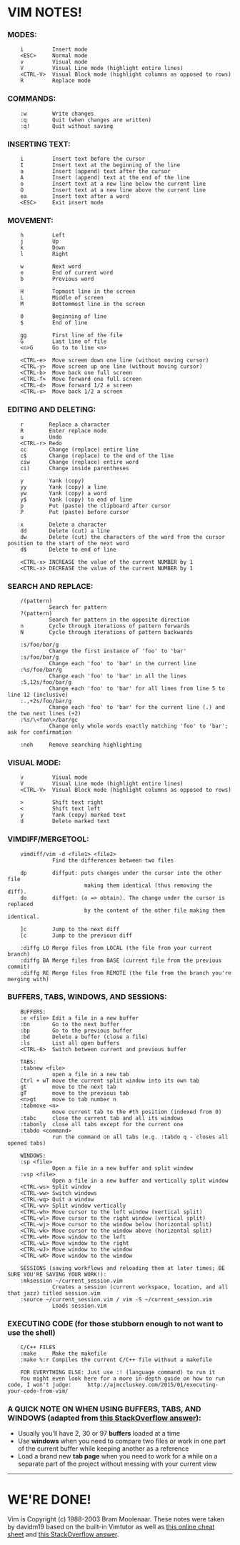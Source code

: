 # VIM NOTES!

### MODES:
```
    i         Insert mode
    <ESC>     Normal mode
    v         Visual mode
    V         Visual Line mode (highlight entire lines)
    <CTRL-V>  Visual Block mode (highlight columns as opposed to rows)
    R         Replace mode
```

### COMMANDS:
```
    :w        Write changes
    :q        Quit (when changes are written)
    :q!       Quit without saving
```

### INSERTING TEXT:
```
    i         Insert text before the cursor
    I         Insert text at the beginning of the line
    a         Insert (append) text after the cursor
    A         Insert (append) text at the end of the line
    o         Insert text at a new line below the current line
    O         Insert text at a new line above the current line
    ea        Insert text after a word
    <ESC>     Exit insert mode
```

### MOVEMENT:
```
    h         Left
    j         Up
    k         Down
    l         Right
    
    w         Next word
    e         End of current word
    b         Previous word
    
    H         Topmost line in the screen
    L         Middle of screen
    M         Bottommost line in the screen
    
    0         Beginning of line
    $         End of line
    
    gg        First line of the file
    G         Last line of file
    <n>G      Go to to line <n>
    
    <CTRL-e>  Move screen down one line (without moving cursor)
    <CTRL-y>  Move screen up one line (without moving cursor)
    <CTRL-b>  Move back one full screen
    <CTRL-f>  Move forward one full screen
    <CTRL-d>  Move forward 1/2 a screen
    <CTRL-u>  Move back 1/2 a screen
```

### EDITING AND DELETING:
```
    r        Replace a character
    R        Enter replace mode
    u        Undo
    <CTRL-r> Redo
    cc       Change (replace) entire line
    c$       Change (replace) to the end of the line
    ciw      Change (replace) entire word
    ci)      Change inside parentheses
    
    y        Yank (copy)
    yy       Yank (copy) a line
    yw       Yank (copy) a word
    y$       Yank (copy) to end of line
    p        Put (paste) the clipboard after cursor
    P        Put (paste) before cursor
    
    x        Delete a character
    dd       Delete (cut) a line
    dw       Delete (cut) the characters of the word from the cursor position to the start of the next word
    d$       Delete to end of line
    
    <CTRL-x> INCREASE the value of the current NUMBER by 1
    <CTRL-x> DECREASE the value of the current NUMBER by 1
```

### SEARCH AND REPLACE:
```
    /(pattern)
             Search for pattern
    ?(pattern)
             Search for pattern in the opposite direction
    n        Cycle through iterations of pattern forwards
    N        Cycle through iterations of pattern backwards
    
    :s/foo/bar/g
             Change the first instance of 'foo' to 'bar'
    :s/foo/bar/g
             Change each 'foo' to 'bar' in the current line
    :%s/foo/bar/g
             Change each 'foo' to 'bar' in all the lines
    :5,12s/foo/bar/g
             Change each 'foo' to 'bar' for all lines from line 5 to line 12 (inclusive)
    :.,+2s/foo/bar/g
             Change each 'foo' to 'bar' for the current line (.) and the two next lines (+2)
    :%s/\<foo\>/bar/gc
             Change only whole words exactly matching 'foo' to 'bar'; ask for confirmation
    
    :noh     Remove searching highlighting
```

### VISUAL MODE:
```
    v         Visual mode
    V         Visual Line mode (highlight entire lines)
    <CTRL-V>  Visual Block mode (highlight columns as opposed to rows) 
    
    >         Shift text right
    <         Shift text left
    y         Yank (copy) marked text
    d         Delete marked text
```

### VIMDIFF/MERGETOOL:
```
    vimdiff/vim -d <file1> <file2>
              Find the differences between two files
              
    dp        diffput: puts changes under the cursor into the other file
                        making them identical (thus removing the diff).
    do        diffget: (o => obtain). The change under the cursor is replaced
                        by the content of the other file making them identical.

    ]c        Jump to the next diff
    [c        Jump to the previous diff
    
    :diffg LO Merge files from LOCAL (the file from your current branch)
    :diffg BA Merge files from BASE (current file from the previous commit)
    :diffg RE Merge files from REMOTE (the file from the branch you're merging with)
```

### BUFFERS, TABS, WINDOWS, AND SESSIONS:
```
    BUFFERS:
    :e <file> Edit a file in a new buffer
    :bn       Go to the next buffer
    :bp       Go to the previous buffer
    :bd       Delete a buffer (close a file)
    :ls       List all open buffers
    <CTRL-6>  Switch between current and previous buffer
    
    TABS:
    :tabnew <file>
              open a file in a new tab
    Ctrl + wT move the current split window into its own tab
    gt        move to the next tab
    gT        move to the previous tab
    <n>gt     move to tab number n
    :tabmove <n>
              move current tab to the #th position (indexed from 0)
    :tabc     close the current tab and all its windows
    :tabonly  close all tabs except for the current one
    :tabdo <command>
              run the command on all tabs (e.g. :tabdo q - closes all opened tabs)
    
    WINDOWS:
    :sp <file>
              Open a file in a new buffer and split window
    :vsp <file>
              Open a file in a new buffer and vertically split window
    <CTRL-ws> Split window
    <CTRL-ww> Switch windows
    <CTRL-wq> Quit a window
    <CTRL-wv> Split window vertically
    <CTRL-wh> Move cursor to the left window (vertical split)
    <CTRL-wl> Move cursor to the right window (vertical split)
    <CTRL-wj> Move cursor to the window below (horizontal split)
    <CTRL-wk> Move cursor to the window above (horizontal split)
    <CTRL-wH> Move window to the left
    <CTRL-wL> Move window to the right
    <CTRL-wJ> Move window to the window
    <CTRL-wK> Move window to the window
    
    SESSIONS (saving workflows and reloading them at later times; BE SURE YOU'RE SAVING YOUR WORK!):
    :mksession ~/current_session.vim
              Creates a session (current workspace, location, and all that jazz) titled session.vim
    :source ~/current_session.vim / vim -S ~/current_session.vim
              Loads session.vim
```

### EXECUTING CODE (for those stubborn enough to not want to use the shell)
```
    C/C++ FILES
    :make     Make the makefile
    :make %:r Compiles the current C/C++ file without a makefile
    
    FOR EVERYTHING ELSE: Just use :! (language command) to run it
    You might even look here for a more in-depth guide on how to run code, I won't judge:     http://ajmccluskey.com/2015/01/executing-your-code-from-vim/
```

### A QUICK NOTE ON WHEN USING BUFFERS, TABS, AND WINDOWS (adapted from [this StackOverflow answer](https://stackoverflow.com/questions/26708822/why-do-vim-experts-prefer-buffers-over-tabs)):
- Usually you'll have 2, 30 or 97 **buffers** loaded at a time
- Use **windows** when you need to compare two files or work in one part of the current buffer while keeping another as a reference
- Load a brand new **tab page** when you need to work for a while on a separate part of the project without messing with your current view

-------------------------------------------------------------------------------
# WE'RE DONE!
Vim is Copyright (c) 1988-2003 Bram Moolenaar.
These notes were taken by davidm19 based on the built-in Vimtutor as well as [this online cheat sheet](https://vim.rtorr.com/) and [this StackOverflow answer](https://stackoverflow.com/questions/26708822/why-do-vim-experts-prefer-buffers-over-tabs).
